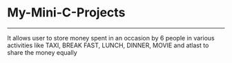 # My-Mini-C-Projects
___

It allows user to store money spent in an occasion by 6 people in various activities like TAXI, BREAK FAST, LUNCH, DINNER, MOVIE and atlast to share the money equally